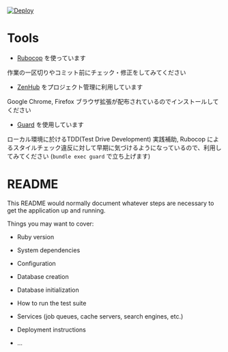 [![Deploy](https://www.herokucdn.com/deploy/button.svg)](https://heroku.com/deploy)

# Tools

* [Rubocop](https://github.com/bbatsov/rubocop) を使っています

作業の一区切りやコミット前にチェック・修正をしてみてください

* [ZenHub](https://www.zenhub.com/) をプロジェクト管理に利用しています

Google Chrome, Firefox ブラウザ拡張が配布されているのでインストールしてください

* [Guard](https://github.com/guard/guard) を使用しています

ローカル環境に於けるTDD(Test Drive Development) 実践補助, Rubocop によるスタイルチェック違反に対して早期に気づけるようになっているので、利用してみてください (`bundle exec guard` で立ち上げます)

# README

This README would normally document whatever steps are necessary to get the
application up and running.

Things you may want to cover:

* Ruby version

* System dependencies

* Configuration

* Database creation

* Database initialization

* How to run the test suite

* Services (job queues, cache servers, search engines, etc.)

* Deployment instructions

* ...
